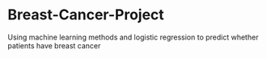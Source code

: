 # Breast-Cancer-Project
Using machine learning methods and logistic regression to predict whether patients have breast cancer
